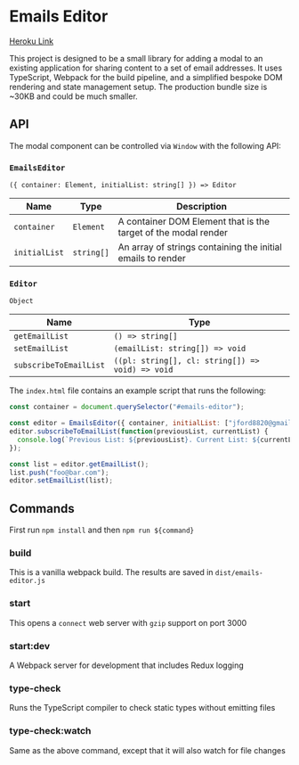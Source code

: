 # Emails Editor

[Heroku Link](https://emails-editor.herokuapp.com/)

This project is designed to be a small library for adding a modal to an existing application for sharing content to a set of email addresses. It uses TypeScript, Webpack for the build pipeline, and a simplified bespoke DOM rendering and state management setup. The production bundle size is ~30KB and could be much smaller.

## API

The modal component can be controlled via `Window` with the following API:

### `EmailsEditor`
`({ container: Element, initialList: string[] }) => Editor`

| Name | Type | Description
| - | - | - |
| `container` | `Element` | A container DOM Element that is the target of the modal render
| `initialList` | `string[]` | An array of strings containing the initial emails to render

### `Editor`
`Object`

| Name | Type |
| - | - |
| `getEmailList` | `() => string[]`
| `setEmailList` | `(emailList: string[]) => void`
| `subscribeToEmailList` | `((pl: string[], cl: string[]) => void) => void`


The `index.html` file contains an example script that runs the following:

```javascript
const container = document.querySelector("#emails-editor");

const editor = EmailsEditor({ container, initialList: ["jford8820@gmail.com"] });
editor.subscribeToEmailList(function(previousList, currentList) {
  console.log(`Previous List: ${previousList}. Current List: ${currentList}.`);
});

const list = editor.getEmailList();
list.push("foo@bar.com");
editor.setEmailList(list);
```

## Commands

First run `npm install` and then `npm run ${command}`

### build

This is a vanilla webpack build. The results are saved in `dist/emails-editor.js`

### start

This opens a `connect` web server with `gzip` support on port 3000

### start:dev

A Webpack server for development that includes Redux logging

### type-check

Runs the TypeScript compiler to check static types without emitting files

### type-check:watch

Same as the above command, except that it will also watch for file changes